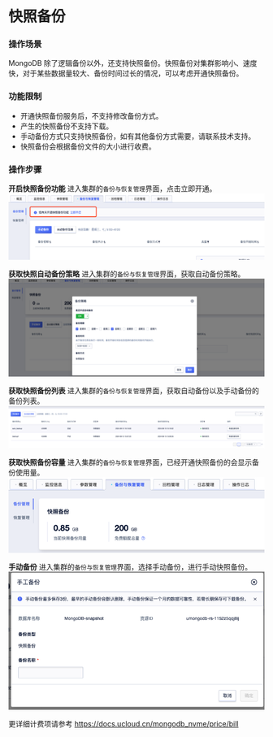 # 快照备份

### 操作场景

MongoDB 除了逻辑备份以外，还支持快照备份。快照备份对集群影响小、速度快，对于某些数据量较大、备份时间过长的情况，可以考虑开通快照备份。

### 功能限制

* 开通快照备份服务后，不支持修改备份方式。
* 产生的快照备份不支持下载。
* 手动备份方式只支持快照备份，如有其他备份方式需要，请联系技术支持。
* 快照备份会根据备份文件的大小进行收费。

### 操作步骤

**开启快照备份功能**
进入集群的`备份与恢复管理`界面，点击立即开通。
![image](../images/guide/snapshot_open.png)


**获取快照自动备份策略**
进入集群的`备份与恢复管理`界面，获取自动备份策略。
![image](../images/guide/snapshot_backup_param.png)


**获取快照备份列表**
进入集群的`备份与恢复管理`界面，获取自动备份以及手动备份的备份列表。
![image](../images/guide/snapshot_backup_list.png)


**获取快照备份容量**
进入集群的`备份与恢复管理`界面，已经开通快照备份的会显示备份使用量。
![image](../images/guide/snapshot_backup_used.png)


**手动备份**
进入集群的`备份与恢复管理`界面，选择手动备份，进行手动快照备份。
![image](../images/guide/snapshot_backup_manual.png)

更详细计费项请参考
https://docs.ucloud.cn/mongodb_nvme/price/bill
